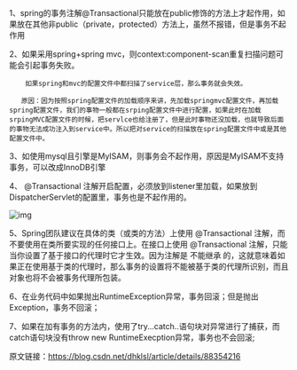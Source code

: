 1、spring的事务注解@Transactional只能放在public修饰的方法上才起作用，如果放在其他非public（private，protected）方法上，虽然不报错，但是事务不起作用

2、如果采用spring+spring mvc，则context:component-scan重复扫描问题可能会引起事务失败。 

        如果spring和mvc的配置文件中都扫描了service层，那么事务就会失效。
    
       原因：因为按照spring配置文件的加载顺序来讲，先加载springmvc配置文件，再加载spring配置文件，我们的事物一般都在srping配置文件中进行配置，如果此时在加载srpingMVC配置文件的时候，把servlce也给注册了，但是此时事物还没加载，也就导致后面的事物无法成功注入到service中。所以把对service的扫描放在spring配置文件中或是其他配置文件中。


3、如使用mysql且引擎是MyISAM，则事务会不起作用，原因是MyISAM不支持事务，可以改成InnoDB引擎

4、 @Transactional 注解开启配置，必须放到listener里加载，如果放到DispatcherServlet的配置里，事务也是不起作用的。

![img](https://img-blog.csdnimg.cn/20190308174650466.png?x-oss-process=image/watermark,type_ZmFuZ3poZW5naGVpdGk,shadow_10,text_aHR0cHM6Ly9ibG9nLmNzZG4ubmV0L2Roa2xzbA==,size_16,color_FFFFFF,t_70)

5、Spring团队建议在具体的类（或类的方法）上使用 @Transactional 注解，而不要使用在类所要实现的任何接口上。在接口上使用 @Transactional 注解，只能当你设置了基于接口的代理时它才生效。因为注解是 不能继承 的，这就意味着如果正在使用基于类的代理时，那么事务的设置将不能被基于类的代理所识别，而且对象也将不会被事务代理所包装。

6、在业务代码中如果抛出RuntimeException异常，事务回滚；但是抛出Exception，事务不回滚；

7、如果在加有事务的方法内，使用了try...catch..语句块对异常进行了捕获，而catch语句块没有throw  new RuntimeExecption异常，事务也不会回滚;

原文链接：https://blog.csdn.net/dhklsl/article/details/88354216
